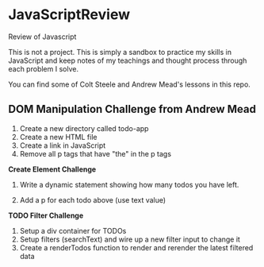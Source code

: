 # JavaScriptReview
Review of Javascript

This is not a project.  This is simply a sandbox to practice my skills in JavaScript and keep notes of my teachings and thought process through each problem I solve.

You can find some of Colt Steele and Andrew Mead's lessons in this repo.

## DOM Manipulation Challenge from Andrew Mead

1. Create a new directory called todo-app
2. Create a new HTML file
3. Create a link in JavaScript
4. Remove all p tags that have "the" in the p tags

**Create Element Challenge**

1. Write a dynamic statement showing how many todos you have left.

2. Add a p for each todo above (use text value)

**TODO Filter Challenge**

1. Setup a div container for TODOs
2. Setup filters (searchText) and wire up a new filter input to change it
3. Create a renderTodos function to render and rerender the latest filtered data
